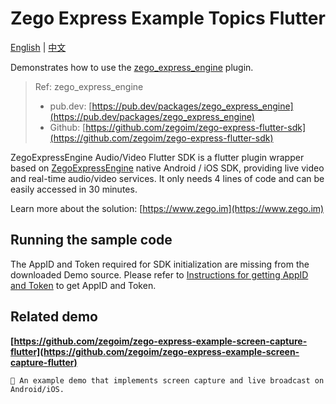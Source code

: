 # Zego Express Example Topics Flutter

[English](README.md) | [中文](README_zh.md)

Demonstrates how to use the [zego_express_engine]((https://pub.dev/packages/zego_express_engine)) plugin.

> Ref: zego_express_engine
>
> - pub.dev: [https://pub.dev/packages/zego_express_engine](https://pub.dev/packages/zego_express_engine)
> - Github: [https://github.com/zegoim/zego-express-flutter-sdk](https://github.com/zegoim/zego-express-flutter-sdk)

ZegoExpressEngine Audio/Video Flutter SDK is a flutter plugin wrapper based on [ZegoExpressEngine](https://doc-en.zego.im/en/693.html) native Android / iOS SDK, providing live video and real-time audio/video services. It only needs 4 lines of code and can be easily accessed in 30 minutes.

Learn more about the solution: [https://www.zego.im](https://www.zego.im)

## Running the sample code

The AppID and Token required for SDK initialization are missing from the downloaded Demo source. Please refer to [Instructions for getting AppID and Token](https://console.zego.im/dashboard) to get AppID and Token.

## Related demo

**[https://github.com/zegoim/zego-express-example-screen-capture-flutter](https://github.com/zegoim/zego-express-example-screen-capture-flutter)**

    📲 An example demo that implements screen capture and live broadcast on Android/iOS.
